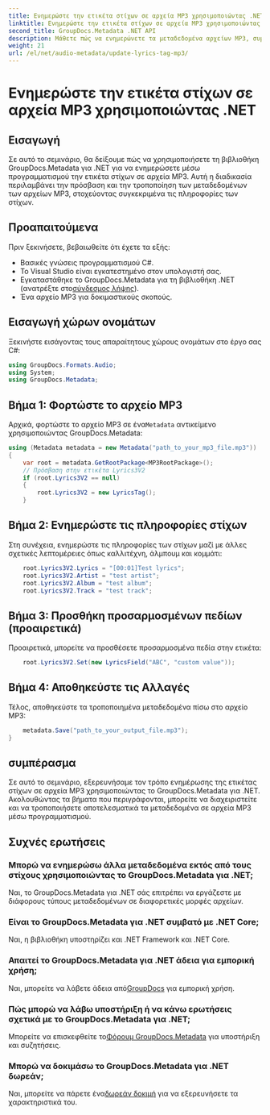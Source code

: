 ```yaml
---
title: Ενημερώστε την ετικέτα στίχων σε αρχεία MP3 χρησιμοποιώντας .NET
linktitle: Ενημερώστε την ετικέτα στίχων σε αρχεία MP3 χρησιμοποιώντας .NET
second_title: GroupDocs.Metadata .NET API
description: Μάθετε πώς να ενημερώνετε τα μεταδεδομένα αρχείων MP3, συμπεριλαμβανομένων των στοιχείων στίχων, καλλιτέχνη και άλμπουμ μέσω προγραμματισμού, χρησιμοποιώντας το GroupDocs.Metadata για .NET.
weight: 21
url: /el/net/audio-metadata/update-lyrics-tag-mp3/
---
```


# Ενημερώστε την ετικέτα στίχων σε αρχεία MP3 χρησιμοποιώντας .NET

## Εισαγωγή
Σε αυτό το σεμινάριο, θα δείξουμε πώς να χρησιμοποιήσετε τη βιβλιοθήκη GroupDocs.Metadata για .NET για να ενημερώσετε μέσω προγραμματισμού την ετικέτα στίχων σε αρχεία MP3. Αυτή η διαδικασία περιλαμβάνει την πρόσβαση και την τροποποίηση των μεταδεδομένων των αρχείων MP3, στοχεύοντας συγκεκριμένα τις πληροφορίες των στίχων.
## Προαπαιτούμενα
Πριν ξεκινήσετε, βεβαιωθείτε ότι έχετε τα εξής:
- Βασικές γνώσεις προγραμματισμού C#.
- Το Visual Studio είναι εγκατεστημένο στον υπολογιστή σας.
-  Εγκαταστάθηκε το GroupDocs.Metadata για τη βιβλιοθήκη .NET (ανατρέξτε στο[σύνδεσμος λήψης](https://releases.groupdocs.com/metadata/net/)).
- Ένα αρχείο MP3 για δοκιμαστικούς σκοπούς.

## Εισαγωγή χώρων ονομάτων
Ξεκινήστε εισάγοντας τους απαραίτητους χώρους ονομάτων στο έργο σας C#:
```csharp
using GroupDocs.Formats.Audio;
using System;
using GroupDocs.Metadata;
```
## Βήμα 1: Φορτώστε το αρχείο MP3
 Αρχικά, φορτώστε το αρχείο MP3 σε ένα`Metadata` αντικείμενο χρησιμοποιώντας GroupDocs.Metadata:
```csharp
using (Metadata metadata = new Metadata("path_to_your_mp3_file.mp3"))
{
    var root = metadata.GetRootPackage<MP3RootPackage>();
    // Πρόσβαση στην ετικέτα Lyrics3V2
    if (root.Lyrics3V2 == null)
    {
        root.Lyrics3V2 = new LyricsTag();
    }
```
## Βήμα 2: Ενημερώστε τις πληροφορίες στίχων
Στη συνέχεια, ενημερώστε τις πληροφορίες των στίχων μαζί με άλλες σχετικές λεπτομέρειες όπως καλλιτέχνη, άλμπουμ και κομμάτι:
```csharp
    root.Lyrics3V2.Lyrics = "[00:01]Test lyrics";
    root.Lyrics3V2.Artist = "test artist";
    root.Lyrics3V2.Album = "test album";
    root.Lyrics3V2.Track = "test track";
```
## Βήμα 3: Προσθήκη προσαρμοσμένων πεδίων (προαιρετικά)
Προαιρετικά, μπορείτε να προσθέσετε προσαρμοσμένα πεδία στην ετικέτα:
```csharp
    root.Lyrics3V2.Set(new LyricsField("ABC", "custom value"));
```
## Βήμα 4: Αποθηκεύστε τις Αλλαγές
Τέλος, αποθηκεύστε τα τροποποιημένα μεταδεδομένα πίσω στο αρχείο MP3:
```csharp
    metadata.Save("path_to_your_output_file.mp3");
}
```

## συμπέρασμα
Σε αυτό το σεμινάριο, εξερευνήσαμε τον τρόπο ενημέρωσης της ετικέτας στίχων σε αρχεία MP3 χρησιμοποιώντας το GroupDocs.Metadata για .NET. Ακολουθώντας τα βήματα που περιγράφονται, μπορείτε να διαχειριστείτε και να τροποποιήσετε αποτελεσματικά τα μεταδεδομένα σε αρχεία MP3 μέσω προγραμματισμού.

## Συχνές ερωτήσεις
### Μπορώ να ενημερώσω άλλα μεταδεδομένα εκτός από τους στίχους χρησιμοποιώντας το GroupDocs.Metadata για .NET;
Ναι, το GroupDocs.Metadata για .NET σάς επιτρέπει να εργάζεστε με διάφορους τύπους μεταδεδομένων σε διαφορετικές μορφές αρχείων.
### Είναι το GroupDocs.Metadata για .NET συμβατό με .NET Core;
Ναι, η βιβλιοθήκη υποστηρίζει και .NET Framework και .NET Core.
### Απαιτεί το GroupDocs.Metadata για .NET άδεια για εμπορική χρήση;
 Ναι, μπορείτε να λάβετε άδεια από[GroupDocs](https://purchase.groupdocs.com/buy) για εμπορική χρήση.
### Πώς μπορώ να λάβω υποστήριξη ή να κάνω ερωτήσεις σχετικά με το GroupDocs.Metadata για .NET;
 Μπορείτε να επισκεφθείτε το[Φόρουμ GroupDocs.Metadata](https://forum.groupdocs.com/c/metadata/14) για υποστήριξη και συζητήσεις.
### Μπορώ να δοκιμάσω το GroupDocs.Metadata για .NET δωρεάν;
 Ναι, μπορείτε να πάρετε ένα[δωρεάν δοκιμή](https://releases.groupdocs.com/) για να εξερευνήσετε τα χαρακτηριστικά του.